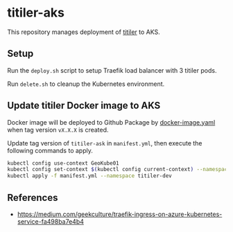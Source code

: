 # titiler-aks

This repository manages deployment of [titiler](https://developmentseed.org/titiler) to AKS.

## Setup

Run the `deploy.sh` script to setup Traefik load balancer with 3 titiler pods.

Run `delete.sh` to cleanup the Kubernetes environment.

## Update titiler Docker image to AKS

Docker image will be deployed to Github Package by [docker-image.yaml](.github/workflows/docker-image.yaml) when tag version `vX.X.X` is created.

Update tag version of `titiler-ask` in `manifest.yml`, then execute the following commands to apply.

```zsh
kubectl config use-context GeoKube01
kubectl config set-context $(kubectl config current-context) --namespace=titiler-dev
kubectl apply -f manifest.yml --namespace titiler-dev
```

## References

- https://medium.com/geekculture/traefik-ingress-on-azure-kubernetes-service-fa498ba7e4b4